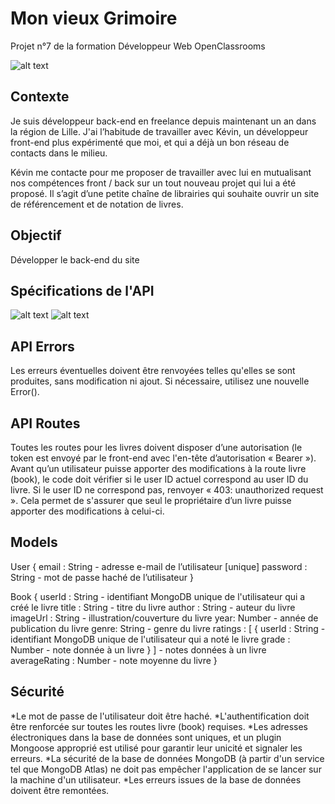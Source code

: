 # Mon vieux Grimoire
Projet n°7 de la formation Développeur Web OpenClassrooms

![alt text](../backend/imagesreadme/16654934257102_DW-P7-Back-end_company-banner.png)

## Contexte

Je suis développeur back-end en freelance depuis maintenant un an dans la région de Lille. J'ai l’habitude de travailler avec Kévin, un développeur front-end plus expérimenté que moi, et qui a déjà un bon réseau de contacts dans le milieu.

Kévin me contacte pour me proposer de travailler avec lui en mutualisant nos compétences front / back sur un tout nouveau projet qui lui a été proposé. Il s’agit d’une petite chaîne de librairies qui souhaite ouvrir un site de référencement et de notation de livres.

## Objectif

Développer le back-end du site

## Spécifications de l'API

![alt text](../backend/imagesreadme/spec1.png)
![alt text](../backend/imagesreadme/spec2.png)

## API Errors

Les erreurs éventuelles doivent être renvoyées telles qu'elles se sont produites, sans modification ni ajout. Si nécessaire, utilisez une nouvelle Error().

## API Routes

Toutes les routes pour les livres doivent disposer d’une autorisation (le token est envoyé par le front-end avec l'en-tête d’autorisation « Bearer »). Avant qu’un utilisateur puisse apporter des modifications à la route livre (book), le code doit vérifier si le user ID actuel correspond au user ID du livre. Si le user ID ne correspond pas, renvoyer « 403: unauthorized request ». Cela permet de s'assurer que seul le propriétaire d’un livre puisse apporter des modifications à celui-ci.

## Models

User {
email : String - adresse e-mail de l’utilisateur [unique]
password : String - mot de passe haché de l’utilisateur
}

Book {
userId : String - identifiant MongoDB unique de l'utilisateur qui a créé le livre
title : String - titre du livre
author : String - auteur du livre
imageUrl : String - illustration/couverture du livre
year: Number - année de publication du livre
genre: String - genre du livre
ratings : [
{
userId : String - identifiant MongoDB unique de l'utilisateur qui a noté le livre
grade : Number - note donnée à un livre
}
] - notes données à un livre
averageRating : Number - note moyenne du livre
}


## Sécurité

*Le mot de passe de l'utilisateur doit être haché.
*L'authentification doit être renforcée sur toutes les routes livre (book) requises.
*Les adresses électroniques dans la base de données sont uniques, et un plugin Mongoose approprié est utilisé pour garantir leur unicité et signaler les erreurs.
*La sécurité de la base de données MongoDB (à partir d'un service tel que MongoDB Atlas) ne doit pas empêcher l'application de se lancer sur la machine d'un utilisateur.
*Les erreurs issues de la base de données doivent être remontées.

